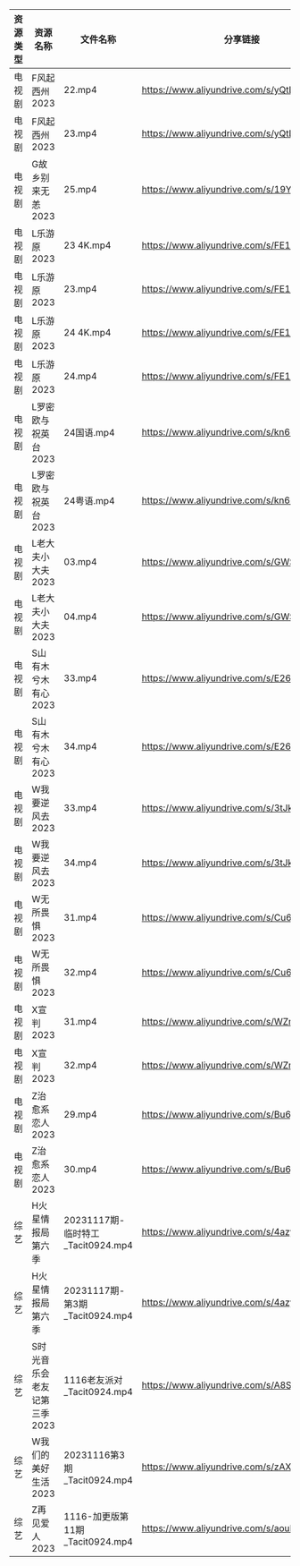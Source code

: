 | 资源类型 | 资源名称             | 文件名称                         | 分享链接                                      | 更新时间       |
| ---- | ---------------- | ---------------------------- | ----------------------------------------- | ---------- |
| 电视剧  | F风起西州2023        | 22.mp4                       | https://www.aliyundrive.com/s/yQtLhNGepAP | 2023-11-17 |
| 电视剧  | F风起西州2023        | 23.mp4                       | https://www.aliyundrive.com/s/yQtLhNGepAP | 2023-11-17 |
| 电视剧  | G故乡别来无恙2023      | 25.mp4                       | https://www.aliyundrive.com/s/19Yd53iwKSU | 2023-11-17 |
| 电视剧  | L乐游原2023         | 23 4K.mp4                    | https://www.aliyundrive.com/s/FE1ruJGrYMb | 2023-11-17 |
| 电视剧  | L乐游原2023         | 23.mp4                       | https://www.aliyundrive.com/s/FE1ruJGrYMb | 2023-11-17 |
| 电视剧  | L乐游原2023         | 24 4K.mp4                    | https://www.aliyundrive.com/s/FE1ruJGrYMb | 2023-11-17 |
| 电视剧  | L乐游原2023         | 24.mp4                       | https://www.aliyundrive.com/s/FE1ruJGrYMb | 2023-11-17 |
| 电视剧  | L罗密欧与祝英台2023     | 24国语.mp4                     | https://www.aliyundrive.com/s/kn6cToaQ17A | 2023-11-17 |
| 电视剧  | L罗密欧与祝英台2023     | 24粤语.mp4                     | https://www.aliyundrive.com/s/kn6cToaQ17A | 2023-11-17 |
| 电视剧  | L老大夫小大夫2023      | 03.mp4                       | https://www.aliyundrive.com/s/GWSE766C2nF | 2023-11-17 |
| 电视剧  | L老大夫小大夫2023      | 04.mp4                       | https://www.aliyundrive.com/s/GWSE766C2nF | 2023-11-17 |
| 电视剧  | S山有木兮木有心2023     | 33.mp4                       | https://www.aliyundrive.com/s/E26JyHnrEfb | 2023-11-17 |
| 电视剧  | S山有木兮木有心2023     | 34.mp4                       | https://www.aliyundrive.com/s/E26JyHnrEfb | 2023-11-17 |
| 电视剧  | W我要逆风去2023       | 33.mp4                       | https://www.aliyundrive.com/s/3tJkDuugcNK | 2023-11-17 |
| 电视剧  | W我要逆风去2023       | 34.mp4                       | https://www.aliyundrive.com/s/3tJkDuugcNK | 2023-11-17 |
| 电视剧  | W无所畏惧2023        | 31.mp4                       | https://www.aliyundrive.com/s/Cu63hcUUwzn | 2023-11-17 |
| 电视剧  | W无所畏惧2023        | 32.mp4                       | https://www.aliyundrive.com/s/Cu63hcUUwzn | 2023-11-17 |
| 电视剧  | X宣判2023          | 31.mp4                       | https://www.aliyundrive.com/s/WZmywrp2FQC | 2023-11-17 |
| 电视剧  | X宣判2023          | 32.mp4                       | https://www.aliyundrive.com/s/WZmywrp2FQC | 2023-11-17 |
| 电视剧  | Z治愈系恋人2023       | 29.mp4                       | https://www.aliyundrive.com/s/Bu6judR2zBs | 2023-11-17 |
| 电视剧  | Z治愈系恋人2023       | 30.mp4                       | https://www.aliyundrive.com/s/Bu6judR2zBs | 2023-11-17 |
| 综艺   | H火星情报局第六季        | 20231117期-临时特工_Tacit0924.mp4 | https://www.aliyundrive.com/s/4azyom2fB4x | 2023-11-17 |
| 综艺   | H火星情报局第六季        | 20231117期-第3期_Tacit0924.mp4  | https://www.aliyundrive.com/s/4azyom2fB4x | 2023-11-17 |
| 综艺   | S时光音乐会老友记第三季2023 | 1116老友派对_Tacit0924.mp4       | https://www.aliyundrive.com/s/A8SsNUgtosB | 2023-11-17 |
| 综艺   | W我们的美好生活2023     | 20231116第3期_Tacit0924.mp4    | https://www.aliyundrive.com/s/zAXrGigJxgY | 2023-11-17 |
| 综艺   | Z再见爱人2023        | 1116-加更版第11期_Tacit0924.mp4   | https://www.aliyundrive.com/s/aouNVWvAZxj | 2023-11-17 |
